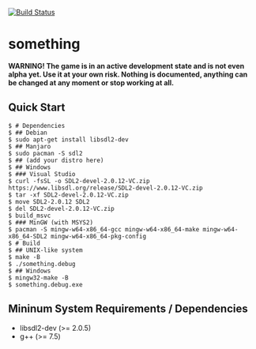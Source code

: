 [![Build Status](https://github.com/tsoding/something/workflows/CI/badge.svg)](https://github.com/tsoding/something/actions)

# something

**WARNING! The game is in an active development state and is not even
alpha yet. Use it at your own risk. Nothing is documented, anything
can be changed at any moment or stop working at all.**

## Quick Start

```console
$ # Dependencies
$ ## Debian
$ sudo apt-get install libsdl2-dev
$ ## Manjaro
$ sudo pacman -S sdl2
$ ## (add your distro here)
$ ## Windows
$ ### Visual Studio
$ curl -fsSL -o SDL2-devel-2.0.12-VC.zip https://www.libsdl.org/release/SDL2-devel-2.0.12-VC.zip
$ tar -xf SDL2-devel-2.0.12-VC.zip
$ move SDL2-2.0.12 SDL2
$ del SDL2-devel-2.0.12-VC.zip
$ build_msvc
$ ### MinGW (with MSYS2)
$ pacman -S mingw-w64-x86_64-gcc mingw-w64-x86_64-make mingw-w64-x86_64-SDL2 mingw-w64-x86_64-pkg-config
$ # Build
$ ## UNIX-like system
$ make -B
$ ./something.debug
$ ## Windows
$ mingw32-make -B
$ something.debug.exe
```
## Mininum System Requirements / Dependencies

- libsdl2-dev (>= 2.0.5)
- g++ (>= 7.5)
